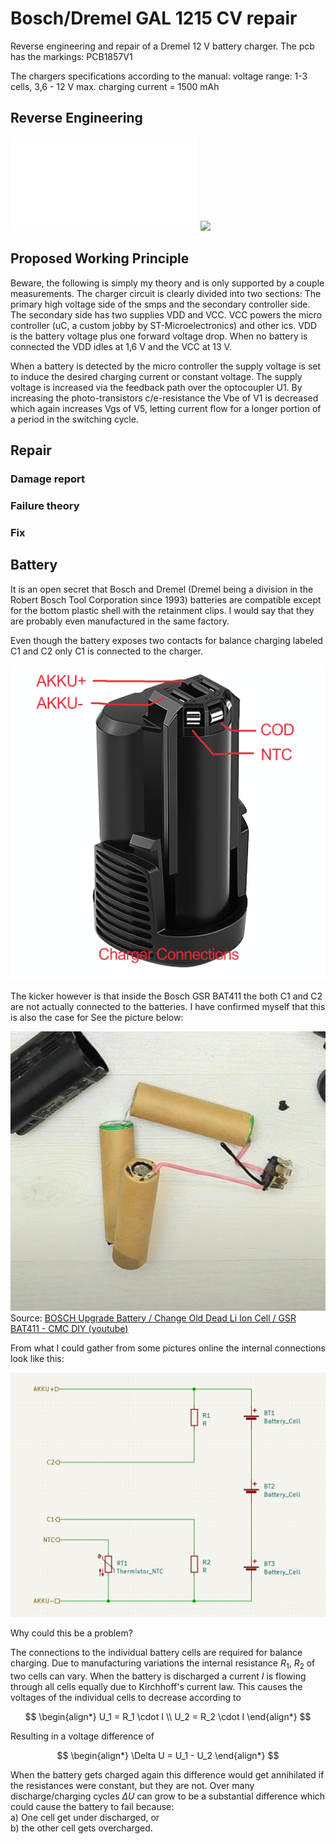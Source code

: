 # Bosch/Dremel GAL 1215 CV repair

Reverse engineering and repair of a Dremel 12 V battery charger.
The pcb has the markings: PCB1857V1

The chargers specifications according to the manual:
voltage range: 1-3 cells, 3,6 - 12 V
max. charging current = 1500 mAh

## Reverse Engineering

![Schematic](/prints/schematic-22-09-2023.pdf)
![](/reverse%20engineering/reverse-engineering-22-09-2023.png)

## Proposed Working Principle

Beware, the following is simply my theory and is only supported by a couple measurements.
The charger circuit is clearly divided into two sections: The primary high voltage side of the smps and the secondary controller side. The secondary side has two supplies VDD and VCC. VCC powers the micro controller (uC, a custom jobby by ST-Microelectronics) and other ics. VDD is the battery voltage plus one forward voltage drop. When no battery is connected the VDD idles at 1,6 V and the VCC at 13 V. 

When a battery is detected by the micro controller the supply voltage is set to induce the desired charging current or constant voltage. 
The supply voltage is increased via the feedback path over the optocoupler U1. By increasing the photo-transistors c/e-resistance the Vbe of V1 is decreased which again increases Vgs of V5, letting current flow for a longer portion of a period in the switching cycle.

## Repair

### Damage report

### Failure theory 

### Fix

## Battery

It is an open secret that Bosch and Dremel (Dremel being a division in the Robert Bosch Tool Corporation since 1993) batteries are compatible except for the bottom plastic shell with the retainment clips. I would say that they are probably even manufactured in the same factory.

Even though the battery exposes two contacts for balance charging labeled C1 and C2 only C1 is connected to the charger. 

![Battery connections](battery/12v_battery_upscayl_4x_remacri_labeled.png)

The kicker however is that inside the Bosch GSR BAT411 the both C1 and C2 are not actually connected to the batteries. I have confirmed myself that this is also the case for  See the picture below:

![battery_teardown_cmc_diy_youtube](battery/battery_teardown_cmc_diy_youtube.jpg)  
Source: [BOSCH Upgrade Battery / Change Old Dead Li Ion Cell / GSR BAT411 - CMC DIY (youtube)](https://www.youtube.com/watch?v=-DkphFzir5k)

From what I could gather from some pictures online the internal connections look like this:

![Battery schematic](battery/battery_schematic.jpg)  

Why could this be a problem?  

The connections to the individual battery cells are required for balance charging.
Due to manufacturing variations the internal resistance $R_1$, $R_2$ of two cells can vary. When the battery is discharged a current $I$ is flowing through all cells equally due to Kirchhoff's current law. This causes the voltages of the individual cells to decrease according to  

$$
\begin{align*}
    U_1 = R_1 \cdot I  \\
    U_2 = R_2 \cdot I
\end{align*}
$$

Resulting in a voltage difference of  

$$
\begin{align*}
    \Delta U = U_1 - U_2 
\end{align*}
$$

When the battery gets charged again this difference would get annihilated if the resistances were constant, but they are not. Over many discharge/charging cycles $\Delta U$ can grow to be a substantial difference which could cause the battery to fail because:  
a) One cell get under discharged, or  
b) the other cell gets overcharged.